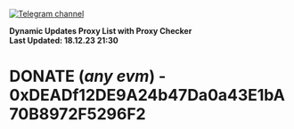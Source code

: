 [![Telegram channel](https://img.shields.io/endpoint?url=https://runkit.io/damiankrawczyk/telegram-badge/branches/master?url=https://t.me/n4z4v0d)](https://t.me/n4z4v0d) 

**Dynamic Updates Proxy List with Proxy Checker**  
**Last Updated: 18.12.23 21:30**

# DONATE (_any evm_) - 0xDEADf12DE9A24b47Da0a43E1bA70B8972F5296F2

